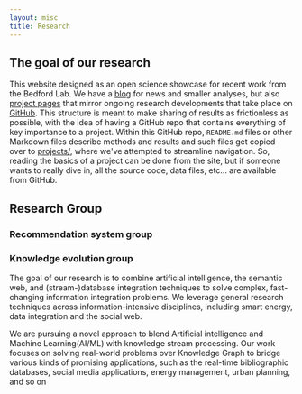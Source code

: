 ```yaml
---
layout: misc
title: Research
---
```


## The goal of our research

This website designed as an open science showcase for recent work from the Bedford Lab.  We have a [blog](/blog/) for news and smaller analyses, but also [project pages](/projects/) that mirror ongoing research developments that take place on [GitHub](https://github.com/blab).  This structure is meant to make sharing of results as frictionless as possible, with the idea of having a GitHub repo that contains everything of key importance to a project.  Within this GitHub repo, `README.md` files or other Markdown files describe methods and results and such files get copied over to [projects/](/projects/), where we've attempted to streamline navigation.  So, reading the basics of a project can be done from the site, but if someone wants to really dive in, all the source code, data files, etc... are available from GitHub.

## Research Group

### Recommendation system group

### Knowledge evolution group

The goal of our research is to combine artificial intelligence, the semantic web, and (stream-)database integration techniques to solve complex, fast-changing information integration problems. We leverage general research techniques across information-intensive disciplines, including smart energy, data integration and the social web.

We are pursuing a novel approach to blend Artificial intelligence and Machine Learning(AI/ML) with knowledge stream processing. Our work focuses on solving real-world problems over Knowledge Graph to bridge various kinds of promising applications, such as the real-time bibliographic databases, social media applications, energy management, urban planning, and so on